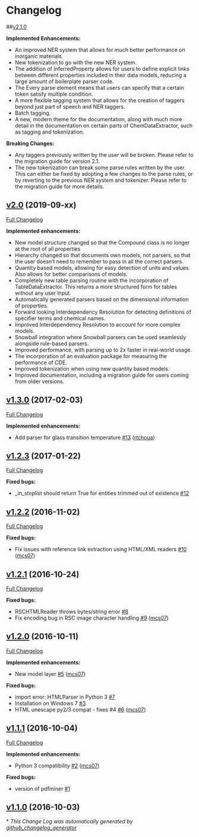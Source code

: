 # Changelog

##[v2.1.0](https://github.com/CambridgeMolecularEngineering/ChemDataExtractor/releases/tag/v2.1.0) 

**Implemented Enhancements:**
- An improved NER system that allows for much better performance on inorganic materials.
- New tokenization to go with the new NER system.
- The addition of InferredProperty allows for users to define explicit links between different properties included in their data models, reducing a large amount of boilerplate parser code.
- The Every parse element means that users can specify that a certain token satisfy multiple condition.
- A more flexible tagging system that allows for the creation of taggers beyond just part of speech and NER taggers.
- Batch tagging.
- A new, modern theme for the documentation, along with much more detail in the documentation on certain parts of ChemDataExtractor, such as tagging and tokenization.

**Breaking Changes:**
- Any taggers previously written by the user will be broken. Please refer to the migration guide for version 2.1.
- The new tokenization can break some parse rules written by the user. This can either be fixed by adopting a few changes to the parse rules, or by reverting to the previous NER system and tokenizer. Please refer to the migration guide for more details.

## [v2.0](https://github.com/mcs07/ChemDataExtractor/releases/tag/v2.0) (2019-09-xx)
[Full Changelog](https://github.com/mcs07/ChemDataExtractor/compare/...)

**Implemented enhancements:**

 - New model structure changed so that the Compound class is no longer at the root of all properties
 - Hierarchy changed so that documents own models, not parsers, so that the user doesn’t need to remember to pass in all the correct parsers.
 - Quantity based models, allowing for easy detection of units and values. Also allows for better comparisons of models.
 - Completely new table parsing routine with the incorporation of TableDataExtractor. This returns a more structured form for tables without any user input.
 - Automatically generated parsers based on the dimensional information of properties.
 - Forward looking Interdependency Resolution for detecting definitions of specifier terms and chemical names.
 - Improved Interdependency Resolution to account for more complex models.
 - Snowball integration where Snowball parsers can be used seamlessly alongside rule-based parsers.
 - Improved performance, with parsing up to 2x faster in real-world usage.
 - The incorporation of an evaluation package for measuring the performance of CDE.
 - Improved tokenization when using new quantity based models.
 - Improved documentation, including a migration guide for users coming from older versions.

## [v1.3.0](https://github.com/mcs07/ChemDataExtractor/releases/tag/v1.3.0) (2017-02-03)
[Full Changelog](https://github.com/mcs07/ChemDataExtractor/compare/v1.2.3...v1.3.0)

**Implemented enhancements:**

- Add parser for glass transition temperature [\#13](https://github.com/mcs07/ChemDataExtractor/pull/13) ([rtchoua](https://github.com/rtchoua))

## [v1.2.3](https://github.com/mcs07/ChemDataExtractor/releases/tag/v1.2.3) (2017-01-22)
[Full Changelog](https://github.com/mcs07/ChemDataExtractor/compare/v1.2.2...v1.2.3)

**Fixed bugs:**

- \_in\_stoplist should return True for entities trimmed out of existence [\#12](https://github.com/mcs07/ChemDataExtractor/issues/12)

## [v1.2.2](https://github.com/mcs07/ChemDataExtractor/releases/tag/v1.2.2) (2016-11-02)
[Full Changelog](https://github.com/mcs07/ChemDataExtractor/compare/v1.2.1...v1.2.2)

**Fixed bugs:**

- Fix issues with reference link extraction using HTML/XML readers [\#10](https://github.com/mcs07/ChemDataExtractor/pull/10) ([mcs07](https://github.com/mcs07))

## [v1.2.1](https://github.com/mcs07/ChemDataExtractor/releases/tag/v1.2.1) (2016-10-24)
[Full Changelog](https://github.com/mcs07/ChemDataExtractor/compare/v1.2.0...v1.2.1)

**Fixed bugs:**

- RSCHTMLReader throws bytes/string error [\#8](https://github.com/mcs07/ChemDataExtractor/issues/8)
- Fix encoding bug in RSC image character handling [\#9](https://github.com/mcs07/ChemDataExtractor/pull/9) ([mcs07](https://github.com/mcs07))

## [v1.2.0](https://github.com/mcs07/ChemDataExtractor/releases/tag/v1.2.0) (2016-10-11)
[Full Changelog](https://github.com/mcs07/ChemDataExtractor/compare/v1.1.1...v1.2.0)

**Implemented enhancements:**

- New model layer [\#5](https://github.com/mcs07/ChemDataExtractor/pull/5) ([mcs07](https://github.com/mcs07))

**Fixed bugs:**

- import error: HTMLParser in Python 3 [\#7](https://github.com/mcs07/ChemDataExtractor/issues/7)
- Installation on Windows 7 [\#3](https://github.com/mcs07/ChemDataExtractor/issues/3)
- HTML unescape py2/3 compat - fixes \#4 [\#6](https://github.com/mcs07/ChemDataExtractor/pull/6) ([mcs07](https://github.com/mcs07))

## [v1.1.1](https://github.com/mcs07/ChemDataExtractor/releases/tag/v1.1.1) (2016-10-04)
[Full Changelog](https://github.com/mcs07/ChemDataExtractor/compare/v1.1.0...v1.1.1)

**Implemented enhancements:**

- Python 3 compatibility [\#2](https://github.com/mcs07/ChemDataExtractor/pull/2) ([mcs07](https://github.com/mcs07))

**Fixed bugs:**

- version of pdfminer [\#1](https://github.com/mcs07/ChemDataExtractor/issues/1)

## [v1.1.0](https://github.com/mcs07/ChemDataExtractor/releases/tag/v1.1.0) (2016-10-03)


\* *This Change Log was automatically generated by [github_changelog_generator](https://github.com/skywinder/Github-Changelog-Generator)*
